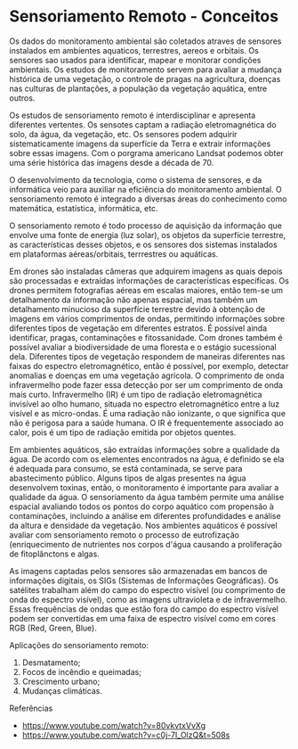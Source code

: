 # Sensoriamento Remoto - Conceitos

Os dados do monitoramento ambiental são coletados atraves de sensores instalados em ambientes aquaticos, terrestres, aereos e orbitais. Os sensores sao usados para identificar, mapear e monitorar condições ambientais. Os estudos de monitoramento servem para avaliar a mudança histórica de uma vegetação, o controle de pragas na agricultura, doenças nas culturas de plantações, a população da vegetação aquática, entre outros.

Os estudos de sensoriamento remoto é interdisciplinar e apresenta diferentes vertentes. Os sensotes captam a radiação eletromagnética do solo, da água, da vegetação, etc. Os sensores podem adquirir sistematicamente imagens da superfície da Terra e extrair informações sobre essas imagens. Com o porgrama americano Landsat podemos obter uma série histórica das imagens desde a década de 70. 

O desenvolvimento da tecnologia, como o sistema de sensores, e da informática veio para auxiliar na eficiência do monitoramento ambiental. O sensoriamento remoto é integrado a diversas áreas do conhecimento como matemática, estatística, informática, etc.

O sensoriamento remoto é todo processo de aquisição da informação que envolve uma fonte de energia (luz solar), os objetos da superfície terrestre, as características desses objetos, e os sensores dos sistemas instalados em plataformas aéreas/orbitais, terrrestres ou aquáticas.

Em drones são instaladas câmeras que adquirem imagens as quais depois são processadas e extraídas informações de características específicas. Os drones permitem fotografias aéreas em escalas maiores, então tem-se um detalhamento da informação não apenas espacial, mas também um detalhamento minucioso da superfície terrestre devido à obtenção de imagens em vários comprimentos de ondas, permitindo informações sobre diferentes tipos de vegetação em diferentes estratos. É possível ainda identificar, pragas, contaminações e fitossanidade. Com drones também é possível avaliar a biodiversidade de uma floresta e o estágio sucessional dela. Diferentes tipos de vegetação respondem de maneiras diferentes nas faixas do espectro eletromagnético, então é possível, por exemplo, detectar anomalias e doenças em uma vegetação agrícola. O comprimento de onda infravermelho pode fazer essa detecção por ser um comprimento de onda mais curto. Infravermelho (IR) é um tipo de radiação eletromagnética invisível ao olho humano, situada no espectro eletromagnético entre a luz visível e as micro-ondas. É uma radiação não ionizante, o que significa que não é perigosa para a saúde humana. O IR é frequentemente associado ao calor, pois é um tipo de radiação emitida por objetos quentes. 

Em ambientes aquáticos, são extraídas informações sobre a qualidade da água. De acordo com os elementes encontrados na água, é definido se ela é adequada para consumo, se está contaminada, se serve para abastecimento público. Alguns tipos de algas presentes na água desenvolvem toxinas, então, o monitoramento é importante para avaliar a qualidade da água. O sensoriamento da água também permite uma análise espacial avaliando todos os pontos do corpo aquático com propensão à contaminações, incluindo a análise em diferentes profundidades e análise da altura e densidade da vegetação. Nos ambientes aquáticos é possível avaliar com sensoriamento remoto o processo de eutrofização (enriquecimento de nutrientes nos corpos d'água causando a proliferação de fitoplânctons e algas.

As imagens captadas pelos sensores são armazenadas em bancos de informações digitais, os SIGs (Sistemas de Informações Geográficas). Os satélites trabalham além do campo do espectro visível (ou comprimento de onda do espectro visível), como as imagens ultravioleta e de infravermelho. Essas frequências de ondas que estão fora do campo do espectro visível podem ser convertidas em uma faixa de espectro visível como em cores RGB (Red, Green, Blue).

Aplicações do sensoriamento remoto:

1. Desmatamento;
2. Focos de incêndio e queimadas;
3. Crescimento urbano;
4. Mudanças climáticas.

Referências

- https://www.youtube.com/watch?v=80vkvtxVvXg
- https://www.youtube.com/watch?v=c0j-7I_OlzQ&t=508s

